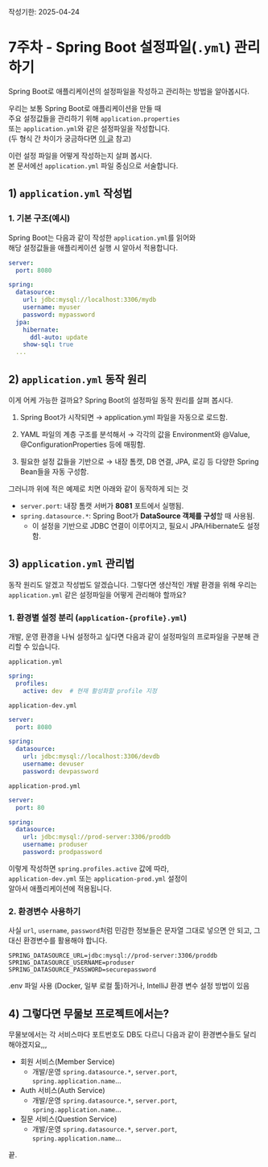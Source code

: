 작성기한: 2025-04-24

# 7주차 - Spring Boot 설정파일(`.yml`) 관리하기

Spring Boot로 애플리케이션의 설정파일을 작성하고 관리하는 방법을 알아봅시다.

우리는 보통 Spring Boot로 애플리케이션을 만들 때<br/>
주요 설정값들을 관리하기 위해 `application.properties`<br/>
또는 `application.yml`와 같은 설정파일을 작성합니다.<br/>
(두 형식 간 차이가 궁금하다면 [이 글](https://www.baeldung.com/spring-boot-yaml-vs-properties) 참고)

이런 설정 파일을 어떻게 작성하는지 살펴 봅시다.<br/>
본 문서에선 `application.yml` 파일 중심으로 서술합니다.


## 1) `application.yml` 작성법
### 1. 기본 구조(예시)
Spring Boot는 다음과 같이 작성한 `application.yml`를 읽어와<br/>
해당 설정값들을 애플리케이션 실행 시 알아서 적용합니다.
```yml
server:
  port: 8080

spring:
  datasource:
    url: jdbc:mysql://localhost:3306/mydb
    username: myuser
    password: mypassword
  jpa:
    hibernate:
      ddl-auto: update
    show-sql: true
  ...
```


## 2) `application.yml` 동작 원리
이게 어케 가능한 걸까요? Spring Boot의 설정파일 동작 원리를 살펴 봅시다.

1. Spring Boot가 시작되면
→ application.yml 파일을 자동으로 로드함.

2. YAML 파일의 계층 구조를 분석해서
→ 각각의 값을 Environment와 @Value, @ConfigurationProperties 등에 매핑함.

3. 필요한 설정 값들을 기반으로
→ 내장 톰캣, DB 연결, JPA, 로깅 등 다양한 Spring Bean들을 자동 구성함.


그러니까 위에 적은 예제로 치면 아래와 같이 동작하게 되는 것
* `server.port`: 내장 톰캣 서버가 **8081** 포트에서 실행됨.
* `spring.datasource.*`: Spring Boot가 **DataSource 객체를 구성**할 때 사용됨.
  * 이 설정을 기반으로 JDBC 연결이 이루어지고, 필요시 JPA/Hibernate도 설정함.


## 3) `application.yml` 관리법
동작 원리도 알겠고 작성법도 알겠습니다. 그렇다면 생산적인 개발 환경을 위해 우리는 `application.yml` 같은 설정파일을 어떻게 관리해야 할까요?

### 1. 환경별 설정 분리 (`application-{profile}.yml`)
개발, 운영 환경을 나눠 설정하고 싶다면 다음과 같이 설정파일의 프로파일을 구분해 관리할 수 있습니다.

`application.yml`
```yml
spring:
  profiles:
    active: dev  # 현재 활성화할 profile 지정
```

`application-dev.yml`
```yml
server:
  port: 8080

spring:
  datasource:
    url: jdbc:mysql://localhost:3306/devdb
    username: devuser
    password: devpassword
```

`application-prod.yml`
```yml
server:
  port: 80

spring:
  datasource:
    url: jdbc:mysql://prod-server:3306/proddb
    username: produser
    password: prodpassword
```
이렇게 작성하면 `spring.profiles.active` 값에 따라,<br/>
`application-dev.yml` 또는 `application-prod.yml` 설정이<br/>
알아서 애플리케이션에 적용됩니다.

### 2. 환경변수 사용하기
사실 `url`, `username`, `password`처럼 민감한 정보들은 문자열 그대로 넣으면 안 되고, 그 대신 환경변수를 활용해야 합니다.
```
SPRING_DATASOURCE_URL=jdbc:mysql://prod-server:3306/proddb
SPRING_DATASOURCE_USERNAME=produser
SPRING_DATASOURCE_PASSWORD=securepassword
```

.env 파일 사용 (Docker, 일부 로컬 툴)하거나, IntelliJ 환경 변수 설정 방법이 있음

## 4) 그렇다면 무물보 프로젝트에서는?
무물보에서는 각 서비스마다 포트번호도 DB도 다르니 다음과 같이 환경변수들도 달리해야겠지요,,,
* 회원 서비스(Member Service)
  * 개발/운영 `spring.datasource.*`, `server.port`, `spring.application.name`...
* Auth 서비스(Auth Service)
  * 개발/운영 `spring.datasource.*`, `server.port`, `spring.application.name`...
* 질문 서비스(Question Service)
  * 개발/운영 `spring.datasource.*`, `server.port`, `spring.application.name`...

끝.
